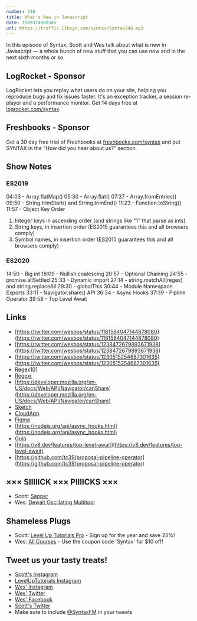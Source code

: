 ```yaml
---
number: 248
title: What's New in Javascript
date: 1589374800345
url: https://traffic.libsyn.com/syntax/Syntax248.mp3
---
```


In this episode of Syntax, Scott and Wes talk about what is new in Javascript — a whole bunch of new stuff that you can use now and in the next sixth months or so.

## LogRocket - Sponsor
LogRocket lets you replay what users do on your site, helping you reproduce bugs and fix issues faster. It's an exception tracker, a session re-player and a performance monitor. Get 14 days free at [logrocket.com/syntax](https://logrocket.com/syntax).

## Freshbooks - Sponsor
Get a 30 day free trial of Freshbooks at [freshbooks.com/syntax](https://freshbooks.com/syntax) and put SYNTAX in the "How did you hear about us?" section.

## Show Notes

### ES2019

04:03 - Array.flatMap()
05:30 - Array.flat()
07:37 - Array.fromEntries()
09:50 - String.trimStart() and String.trimEnd()
11:23 - Function.toString()
11:57 - Object Key Order

1. Integer keys in ascending order (and strings like "1" that parse as ints)
2. String keys, in insertion order (ES2015 guarantees this and all browsers comply)
3. Symbol names, in insertion order (ES2015 guarantees this and all browsers comply)

### ES2020

14:50 - Big int
18:09 - Nullish coalescing
20:57 - Optional Chaining
24:55 - promise.allSettled
25:33 -  Dynamic import
27:14 - string.matchAll(regex) and string.replaceAll
29:30 - globalThis
30:44 - Module Namespace Exports
33:11 - Navigator.share() API
36:34 - Async Hooks
37:39 - Pipline Operator 
39:59 - Top Level Await 

## Links
* [https://twitter.com/wesbos/status/1181584047144878080](https://twitter.com/wesbos/status/1181584047144878080)
* [https://twitter.com/wesbos/status/1238472679893671938](https://twitter.com/wesbos/status/1238472679893671938)
* [https://twitter.com/wesbos/status/1230515254687301635](https://twitter.com/wesbos/status/1230515254687301635)
* [Regex101](https://regex101.com/)
* [Regexr](https://regexr.com/)
* [https://developer.mozilla.org/en-US/docs/Web/API/Navigator/canShare](https://developer.mozilla.org/en-US/docs/Web/API/Navigator/canShare) 
* [Sketch](https://www.sketch.com/)
* [CloudApp](https://www.getcloudapp.com/)
* [Figma](https://www.figma.com/)
* [https://nodejs.org/api/async_hooks.html](https://nodejs.org/api/async_hooks.html)
* [Gulp](https://gulpjs.com/)
* [https://v8.dev/features/top-level-await](https://v8.dev/features/top-level-await)
* [https://github.com/tc39/proposal-pipeline-operator](https://github.com/tc39/proposal-pipeline-operator)

## ××× SIIIIICK ××× PIIIICKS ×××
* Scott: [Sapper](https://sapper.svelte.dev/)
* Wes: [Dewalt Oscillating Multitool](https://amzn.to/2RR9f7B)

## Shameless Plugs
* Scott: [Level Up Tutorials Pro](https://www.leveluptutorials.com/pro) - Sign up for the year and save 25%!
* Wes: [All Courses](https://wesbos.com/courses/) - Use the coupon code 'Syntax' for $10 off!

## Tweet us your tasty treats!
* [Scott's Instagram](https://www.instagram.com/stolinski/)
* [LevelUpTutorials Instagram](https://www.instagram.com/LevelUpTutorials/)
* [Wes' Instagram](https://www.instagram.com/wesbos/)
* [Wes' Twitter](https://twitter.com/wesbos)
* [Wes' Facebook](https://www.facebook.com/wesbos.developer)
* [Scott's Twitter](https://twitter.com/stolinski)
* Make sure to include [@SyntaxFM](https://twitter.com/SyntaxFM) in your tweets
